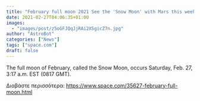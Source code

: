 ```yaml
---
title: "February full moon 2021 See the 'Snow Moon' with Mars this weekend"
date: 2021-02-27T04:06:35+01:00
images:
  - "images/post/z5oGFJQqJjRAi2X5gicZ7n.jpg"
author: "AstroBot"
categories: ["News"]
tags: ["space.com"]
draft: false
---
```


The full moon of February, called the Snow Moon, occurs Saturday, Feb. 27, 3:17 a.m. EST (0817 GMT). 

Διαβάστε περισσότερα: https://www.space.com/35627-february-full-moon.html
